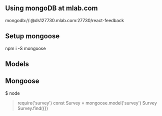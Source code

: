 ## Using mongoDB at mlab.com
  mongodb://<dbuser>:<dbpassword>@ds127730.mlab.com:27730/react-feedback

## Setup mongoose
  npm i -S mongoose



## Models

## Mongoose
$ node
> require('survey')
> const Survey = mongoose.model('survey')
> Survey
> Survey.find({})


